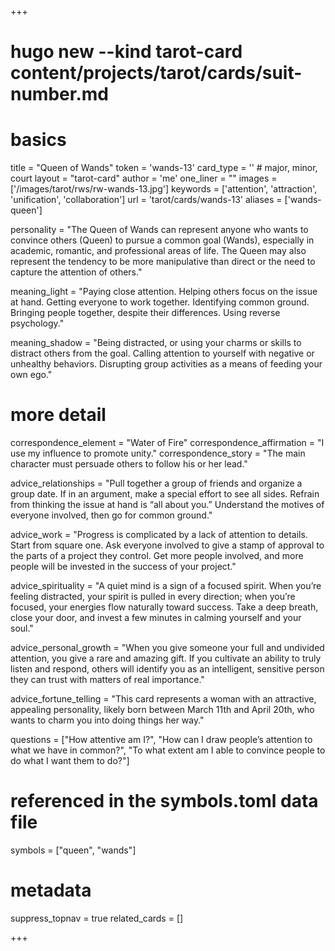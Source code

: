 +++
# hugo new --kind tarot-card content/projects/tarot/cards/suit-number.md
# basics
title     		 = "Queen of Wands"
token					 = 'wands-13'
card_type			 = '' # major, minor, court
layout				 = "tarot-card"
author    		 = 'me'
one_liner 		 = ""
images				 = ['/images/tarot/rws/rw-wands-13.jpg']
keywords			 = ['attention', 'attraction', 'unification', 'collaboration']
url						 = 'tarot/cards/wands-13'
aliases				 = ['wands-queen']

personality    = "The Queen of Wands can represent anyone who wants to convince others (Queen) to pursue a common goal (Wands), especially in academic, romantic, and professional areas of life. The Queen may also represent the tendency to be more manipulative than direct or the need to capture the attention of others."

meaning_light  = "Paying close attention. Helping others focus on the issue at hand. Getting everyone to work together. Identifying common ground. Bringing people together, despite their differences. Using reverse psychology."

meaning_shadow = "Being distracted, or using your charms or skills to distract others from the goal. Calling attention to yourself with negative or unhealthy behaviors. Disrupting group activities as a means of feeding your own ego."

# more detail
correspondence_element 			= "Water of Fire"
correspondence_affirmation 	= "I use my influence to promote unity."
correspondence_story 				= "The main character must persuade others to follow his or her lead."

advice_relationships 	 = "Pull together a group of friends and organize a group date. If in an argument, make a special effort to see all sides. Refrain from thinking the issue at hand is “all about you.” Understand the motives of everyone involved, then go for common ground."

advice_work 					 = "Progress is complicated by a lack of attention to details. Start from square one. Ask everyone involved to give a stamp of approval to the parts of a project they control. Get more people involved, and more people will be invested in the success of your project."

advice_spirituality 	 = "A quiet mind is a sign of a focused spirit. When you’re feeling distracted, your spirit is pulled in every direction; when you’re focused, your energies flow naturally toward success. Take a deep breath, close your door, and invest a few minutes in calming yourself and your soul."

advice_personal_growth = "When you give someone your full and undivided attention, you give a rare and amazing gift. If you cultivate an ability to truly listen and respond, others will identify you as an intelligent, sensitive person they can trust with matters of real importance."

advice_fortune_telling = "This card represents a woman with an attractive, appealing personality, likely born between March 11th and April 20th, who wants to charm you into doing things her way."

questions	= ["How attentive am I?", "How can I draw people’s attention to what we have in common?", "To what extent am I able to convince people to do what I want them to do?"]

# referenced in the symbols.toml data file
symbols	  = ["queen", "wands"]

# metadata
suppress_topnav = true
related_cards 	= []

+++